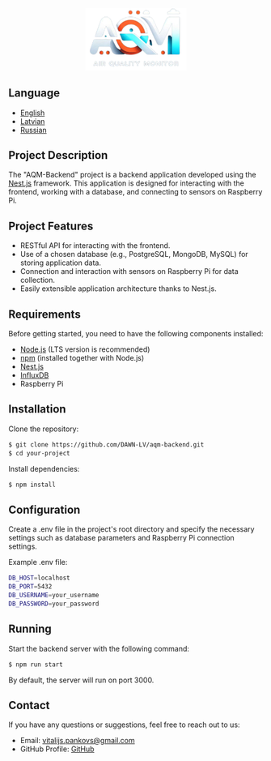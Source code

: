 <p align="center">
  <a href="https://github.com/DAWN-LV/aqm-backend" target="blank">
    <img src="https://github.com/DAWN-LV/aqm-backend/blob/master/src/common/images/Logo.png?raw=true" width="200" alt="AQM Logo"/>
  </a>
</p>

## Language

- [English](README.md)
- [Latvian](README.lv.md)
- [Russian](README.ru.md)

## Project Description

The "AQM-Backend" project is a backend application developed using the [Nest.js](https://github.com/nestjs/nest) framework. This application is designed for interacting with the frontend, working with a database, and connecting to sensors on Raspberry Pi.

## Project Features

- RESTful API for interacting with the frontend.
- Use of a chosen database (e.g., PostgreSQL, MongoDB, MySQL) for storing application data.
- Connection and interaction with sensors on Raspberry Pi for data collection.
- Easily extensible application architecture thanks to Nest.js.

## Requirements

Before getting started, you need to have the following components installed:

- [Node.js](https://nodejs.org/en) (LTS version is recommended)
- [npm](https://www.npmjs.com/) (installed together with Node.js)
- [Nest.js](https://nestjs.com/)
- [InfluxDB](https://www.influxdata.com/)
- Raspberry Pi

## Installation

Clone the repository:

```bash
$ git clone https://github.com/DAWN-LV/aqm-backend.git
$ cd your-project
```

Install dependencies:

```bash
$ npm install
```

## Configuration

Create a .env file in the project's root directory and specify the necessary settings such as database parameters and Raspberry Pi connection settings.

Example .env file:

```bash
DB_HOST=localhost
DB_PORT=5432
DB_USERNAME=your_username
DB_PASSWORD=your_password
```

## Running

Start the backend server with the following command:

```bash
$ npm run start
```

By default, the server will run on port 3000.

## Contact
If you have any questions or suggestions, feel free to reach out to us:

- Email: vitalijs.pankovs@gmail.com
- GitHub Profile: [GitHub](https://github.com/DAWN-LV)

